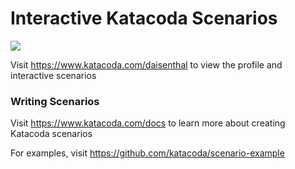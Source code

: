 # Interactive Katacoda Scenarios

[![](http://shields.katacoda.com/katacoda/daisenthal/count.svg)](https://www.katacoda.com/daisenthal "Get your profile on Katacoda.com")

Visit https://www.katacoda.com/daisenthal to view the profile and interactive scenarios

### Writing Scenarios
Visit https://www.katacoda.com/docs to learn more about creating Katacoda scenarios

For examples, visit https://github.com/katacoda/scenario-example
